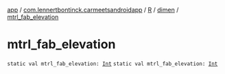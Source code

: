 [app](../../../index.md) / [com.lennertbontinck.carmeetsandroidapp](../../index.md) / [R](../index.md) / [dimen](index.md) / [mtrl_fab_elevation](./mtrl_fab_elevation.md)

# mtrl_fab_elevation

`static val mtrl_fab_elevation: `[`Int`](https://kotlinlang.org/api/latest/jvm/stdlib/kotlin/-int/index.html)
`static val mtrl_fab_elevation: `[`Int`](https://kotlinlang.org/api/latest/jvm/stdlib/kotlin/-int/index.html)